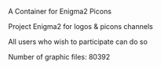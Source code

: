 A Container for Enigma2 Picons


Project Enigma2 for logos & picons channels

All users who wish to participate can do so

Number of graphic files: 80392
